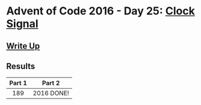 # Advent of Code 2016 - Day 25: [Clock Signal](https://adventofcode.com/2016/day/25)

## [Write Up](https://github.com/CodingAP/advent-of-code/blob/main/writeups/2016/day25_writeup.md)
## Results
| Part 1 | Part 2 | 
|:---:|:---:|
| 189 | 2016 DONE! |
